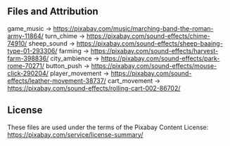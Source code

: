 Files and Attribution
---------------------
game_music → https://pixabay.com/music/marching-band-the-roman-army-11864/
turn_chime → https://pixabay.com/sound-effects/chime-74910/
sheep_sound → https://pixabay.com/sound-effects/sheep-baaing-type-01-293306/
farming → https://pixabay.com/sound-effects/harvest-farm-398836/
city_ambience → https://pixabay.com/sound-effects/park-rome-70271/
button_push → https://pixabay.com/sound-effects/mouse-click-290204/
player_movement → https://pixabay.com/sound-effects/leather-movement-38737/
cart_movement → https://pixabay.com/sound-effects/rolling-cart-002-86702/

License
-------
These files are used under the terms of the Pixabay Content License:
https://pixabay.com/service/license-summary/
